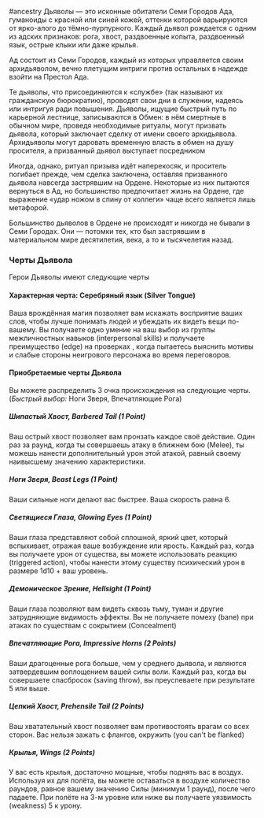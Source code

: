 #ancestry
Дьяволы — это исконные обитатели Семи Городов Ада, гуманоиды с красной или синей кожей, оттенки которой варьируются от ярко-алого до тёмно-пурпурного. Каждый дьявол рождается с одним из адских признаков: рога, хвост, раздвоенные копыта, раздвоенный язык, острые клыки или даже крылья.

Ад состоит из Семи Городов, каждый из которых управляется своим архидьяволом, вечно плетущим интриги против остальных в надежде взойти на Престол Ада.

Те дьяволы, что присоединяются к «службе» (так называют их гражданскую бюрократию), проводят свои дни в служении, надеясь или интригуя ради повышения. Дьяволы, ищущие быстрый путь по карьерной лестнице, записываются в Обмен: в нём смертные в обычном мире, проведя необходимые ритуалы, могут призвать дьявола, который заключает сделку от имени своего архидьявола. Архидьяволы могут даровать временную власть в обмен на душу просителя, а призванный дьявол выступает посредником

Иногда, однако, ритуал призыва идёт наперекосяк, и проситель погибает прежде, чем сделка заключена, оставляя призванного дьявола навсегда застрявшим на Ордене. Некоторые из них пытаются вернуться в Ад, но большинство предпочитает жизнь на Ордене, где выражение «удар ножом в спину от коллеги» чаще всего является лишь метафорой.

Большинство дьяволов в Ордене не происходят и никогда не бывали в Семи Городах. Они — потомки тех, кто был застрявшим в материальном мире десятилетия, века, а то и тысячелетия назад.

### Черты Дьявола
Герои Дьяволы имеют следующие черты
#### Характерная черта: Серебряный язык (Silver Tongue)
Ваша врождённая магия позволяет вам искажать восприятие ваших слов, чтобы лучше понимать людей и убеждать их видеть вещи по-вашему. Вы получаете одно умение на ваш выбор из группы межличностных навыков (interpersonal skills) и получаете преимущество (edge) на проверках , когда пытаетесь выяснить мотивы и слабые стороны неигрового персонажа во время переговоров.
#### Приобретаемые черты Дьявола

Вы можете распределить 3 очка происхождения на следующие черты. (*Быстрый выбор:* Ноги Зверя, Впечатляющие Рога)
##### Шипастый Хвост, Barbered Tail (1 Point)
Ваш острый хвост позволяет вам пронзать каждое своё действие. Один раз за раунд, когда ты совершаешь атаку в ближнем бою (Melee), ты можешь нанести дополнительный урон этой атакой, равный своему наивысшему значению характеристики.
##### Ноги Зверя, Beast Legs (1 Point)
Ваши сильные ноги делают вас быстрее. Ваша скорость равна 6.
##### Светящиеся Глаза, Glowing Eyes (1 Point)
Ваши глаза представляют собой сплошной, яркий цвет, который вспыхивает, отражая ваше возбуждение или ярость. Каждый раз, когда вы получаете урон от существа, вы можете использовать реакцию (triggered action), чтобы нанести этому существу психический урон в размере 1d10 + ваш уровень.
##### Демоническое Зрение, Hellsight (1 Point)
Ваши глаза позволяют вам видеть сквозь тьму, туман и другие затрудняющие видимость эффекты. Вы не получаете помеху (bane) при атаках по существам с сокрытием (Concealment)
##### Впечатляющие Рога, Impressive Horns (2 Points)
Ваши драгоценные рога больше, чем у среднего дьявола, и являются затвердевшим воплощением вашей силы воли. Каждый раз, когда вы совершаете спасбросок (saving throw), вы преуспеваете при результате 5 или выше.
##### Цепкий Хвост, Prehensile Tail (2 Points)
Ваш хватательный хвост позволяет вам противостоять врагам со всех сторон. Вас нельзя зажать с флангов, окружить (you can't be flanked)
##### Крылья, Wings (2 Points)
У вас есть крылья, достаточно мощные, чтобы поднять вас в воздух. Используя их для полёта, вы можете оставаться в воздухе количество раундов, равное вашему значению Силы (минимум 1 раунд), после чего падаете. При полёте на 3-м уровне или ниже вы получаете уязвимость (weakness) 5 к урону.